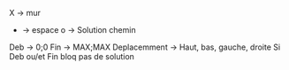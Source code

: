 X -> mur
* -> espace
o -> Solution chemin

Deb -> 0;0
Fin -> MAX;MAX
Deplacemment -> Haut, bas, gauche, droite
Si Deb ou/et Fin bloq pas de solution